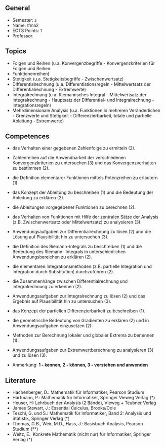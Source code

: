 ## General
- Semester: `2`
- Name: #ma2
- ECTS Points: `7`
- Professor: 

## Topics
- Folgen und Reihen (u.a. Konvergenzbegriffe - Konvergenzkriterien für Folgen und Reihen
- Funktionenreihen)
- Stetigkeit (u.a. Stetigkeitsbegriffe - Zwischenwertsatz)
- Differentialrechnung (u.a. Differentiationsregeln - Mittelwertsatz der Differentialrechnung - Extremwerte)
- Integralrechnung (u.a. Riemannsches Integral - Mittelwertsatz der Integralrechnung - Hauptsatz der Differential- und Integralrechnung - Integrationsregeln)
- Mehrdimensionale Analysis (u.a. Funktionen in mehreren Veränderlichen - Grenzwerte und Stetigkeit - Differenzierbarkeit, totale und partielle Ableitung - Extremwerte)

## Competences
- das Verhalten einer gegebenen Zahlenfolge zu ermitteln (2).
- Zahlenreihen auf die Anwendbarkeit der verschiedenen Konvergenzkriterien zu untersuchen (3) und das Konvergenzverhalten zu bestimmen (2).
- die Definition elementarer Funktionen mittels Potenzreihen zu erläutern (1)
- das Konzept der Ableitung zu beschreiben (1) und die Bedeutung der Ableitung zu erklären (2).
- die Ableitungen vorgegebener Funktionen zu berechnen (2).
- das Verhalten von Funktionen mit Hilfe der zentralen Sätze der Analysis (z.B. Zwischenwertsatz oder Mittelwertsatz) zu analysieren (3).
- Anwendungsaufgaben zur Differentialrechnung zu lösen (2) und die Lösung auf Plausibilität hin zu untersuchen (3).
- die Definition des Riemann-Integrals zu beschreiben (1) und die Bedeutung des Riemann- Integrals in unterschiedlichen Anwendungsbereichen zu erklären (2).
- die elementaren Integrationsmethoden (z.B. partielle Integration und Integration durch Substitution) durchzuführen (2).
- die Zusammenhänge zwischen Differentialrechnung und Integralrechnung zu erkennen (2).
- Anwendungsaufgaben zur Integralrechnung zu lösen (2) und das Ergebnis auf Plausibilität hin zu untersuchen (3).
- das Konzept der partiellen Differenzierbarkeit zu beschreiben (1).
- die geometrische Bedeutung von Gradienten zu erklären (2) und in Anwendungsaufgaben einzusetzen (2).
- Methoden zur Berechnung lokaler und globaler Extrema zu benennen (1).
- Anwendungsaufgaben zur Extremwertberechnung zu analysieren (3) und zu lösen (3).

- Anmerkung: **1 - kennen, 2 - können, 3 - verstehen und anwenden**

## Literature
- Hachenberger, D.: Mathematik für Informatiker, Pearson Studium
- Hartmann, P.: Mathematik für Informatiker, Springer Vieweg Verlag (*)
- Heuser, H: Lehrbuch der Analysis (2 Bände), Vieweg + Teubner Verlag
- James Stewart, J.: Essential Calculus, Brooks/Cole
- Teschl, G. und S.: Mathematik für Informatiker, Band 2: Analysis und Statistik, Springer Verlag (*)
- Thomas, G.B., Weir, M.D., Hass, J.: Basisbuch Analysis, Pearson Studium (**)
- Weitz, E.: Konkrete Mathematik (nicht nur) für Informatiker, Springer Verlag (*)